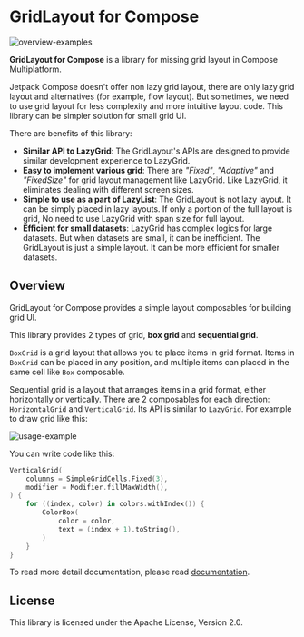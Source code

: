 # GridLayout for Compose

![overview-examples](images/grid-overview-examples.png)

**GridLayout for Compose** is a library for missing grid layout in Compose Multiplatform.

Jetpack Compose doesn't offer non lazy grid layout, there are only lazy grid layout and alternatives (for example, flow layout).
But sometimes, we need to use grid layout for less complexity and more intuitive layout code.
This library can be simpler solution for small grid UI.

There are benefits of this library:

- **Similar API to LazyGrid**: The GridLayout's APIs are designed to provide similar development experience to LazyGrid.
- **Easy to implement various grid**: There are _"Fixed"_, _"Adaptive"_ and _"FixedSize"_ for grid layout management like LazyGrid.
  Like LazyGrid, it eliminates dealing with different screen sizes.
- **Simple to use as a part of LazyList**: The GridLayout is not lazy layout. It can be simply placed in lazy layouts.
  If only a portion of the full layout is grid, No need to use LazyGrid with span size for full layout.
- **Efficient for small datasets**: LazyGrid has complex logics for large datasets. But when datasets are small, it can be inefficient.
  The GridLayout is just a simple layout. It can be more efficient for smaller datasets.

## Overview

GridLayout for Compose provides a simple layout composables for building grid UI.

This library provides 2 types of grid, **box grid** and **sequential grid**.

`BoxGrid` is a grid layout that allows you to place items in grid format.
Items in `BoxGrid` can be placed in any position, and multiple items can placed in the same cell like `Box` composable.

Sequential grid is a layout that arranges items in a grid format, either horizontally or vertically.
There are 2 composables for each direction: `HorizontalGrid` and `VerticalGrid`.
Its API is similar to `LazyGrid`.
For example to draw grid like this:

![usage-example](images/usage-example.png)

You can write code like this:

```kotlin
VerticalGrid(
    columns = SimpleGridCells.Fixed(3),
    modifier = Modifier.fillMaxWidth(),
) {
    for ((index, color) in colors.withIndex()) {
        ColorBox(
            color = color,
            text = (index + 1).toString(),
        )
    }
}
```

To read more detail documentation, please read [documentation](./installation.md).

## License

This library is licensed under the Apache License, Version 2.0.
